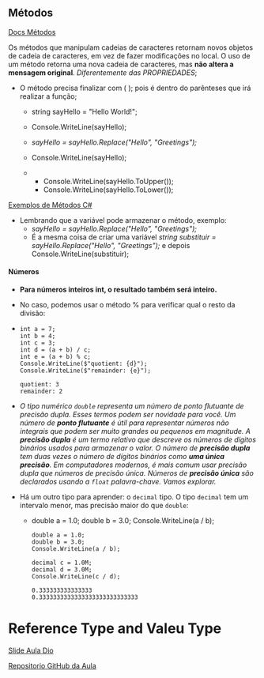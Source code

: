 ## Métodos

[Docs Métodos](https://docs.microsoft.com/pt-br/dotnet/csharp/programming-guide/classes-and-structs/methods)

Os métodos que manipulam cadeias de caracteres retornam novos objetos de cadeia de caracteres, em vez de fazer modificações no local.  O uso de um método retorna uma nova cadeia de caracteres, mas **não altera a mensagem original**. _Diferentemente das PROPRIEDADES_;

- O método precisa finalizar com ( ); pois é dentro do parênteses que irá realizar a função;

  - string sayHello = "Hello World!"; 

  - Console.WriteLine(sayHello);

  - _sayHello = sayHello.Replace("Hello", "Greetings");_

  - Console.WriteLine(sayHello);

  - - Console.WriteLine(sayHello.ToUpper()); 
    - Console.WriteLine(sayHello.ToLower());

[Exemplos de Métodos C#](https://docs.microsoft.com/pt-br/dotnet/csharp/tour-of-csharp/tutorials/hello-world?tutorial-step=5)

- Lembrando que a variável pode armazenar o método, exemplo:
  - _sayHello = sayHello.Replace("Hello", "Greetings");_
  - É a mesma coisa de criar uma variável  _string substituir = sayHello.Replace("Hello", "Greetings");_ e depois Console.WriteLine(substituir);

#### Números

- **Para números inteiros int, o resultado também será inteiro.**
- No caso, podemos usar o método % para verificar qual o resto da divisão:

- ```
  int a = 7;
  int b = 4;
  int c = 3;
  int d = (a + b) / c;
  int e = (a + b) % c;
  Console.WriteLine($"quotient: {d}");
  Console.WriteLine($"remainder: {e}");
  
  quotient: 3
  remainder: 2
  ```

- _O tipo numérico `double` representa um número de ponto flutuante de precisão dupla. Esses termos podem ser novidade para você. Um número de **ponto flutuante** é útil para representar números não integrais que podem ser muito grandes ou pequenos em magnitude. A **precisão dupla** é um termo relativo que descreve os números de dígitos binários usados para armazenar o valor. O número de **precisão dupla** tem duas vezes o número de dígitos binários como **uma única precisão**. Em computadores modernos, é mais comum usar precisão dupla que números de precisão única. Números de **precisão única** são declarados usando a `float` palavra-chave. Vamos explorar._

- Há um outro tipo para aprender: o `decimal` tipo. O tipo `decimal` tem um intervalo menor, mas precisão maior do que `double`:

  - double a = 1.0;
    double b = 3.0;
    Console.WriteLine(a / b);

    ```
    double a = 1.0;
    double b = 3.0;
    Console.WriteLine(a / b);
    
    decimal c = 1.0M;
    decimal d = 3.0M;
    Console.WriteLine(c / d);
    
    0.333333333333333
    0.3333333333333333333333333333
    ```



# Reference Type and Valeu Type

[Slide Aula Dio](https://docs.google.com/presentation/d/1tuJDTzT3PenfsEE2_GG6UEGhT9HxvtqX/edit#slide=id.p1)

[Repositorio GitHub da Aula](https://github.com/ricardovicentini/Reference-Type-And-Value-Type)
